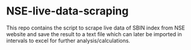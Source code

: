 # NSE-live-data-scraping
This repo contains the script to scrape live data of SBIN index from NSE website and save the result to a text file which can later be imported in intervals to excel for further analysis/calculations.
